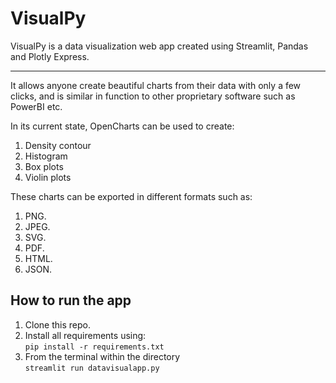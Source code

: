 # VisualPy


VisualPy is a data visualization 
web app created using Streamlit, 
Pandas and Plotly Express.<br>

<hr>

It allows anyone create beautiful charts from their data with only a few clicks, and is similar in
 function to other proprietary software such as PowerBI etc.
 <br>
 
 In its current state, OpenCharts can be used to create: <br>
 1) Density contour
 2) Histogram
 3) Box plots
 4) Violin plots

 
 These charts can be exported in 
 different formats such as:<br>
 
 1) PNG.
 2) JPEG.
 3) SVG.
 4) PDF.
 5) HTML.
 6) JSON.


## How to run the app
1) Clone this repo.
2) Install all requirements using: <br> ```pip install -r requirements.txt``` <br>
3) From the terminal within the directory <br> ```streamlit run datavisualapp.py```

